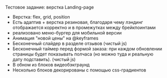Тестовое задание: верстка Landing-page

<ul>
<li>Верстка: flex, grid, position</li>
<li>Есть адаптив + верстка резиновая, благодаря чему лэндинг отображается корректно и в промежутках между брейкпоинтами</li>
<li>реализовано меню-бургер для мобильной версии</li>
<li>Анимация "новой цены" на @keyframes</li>
<li>Бесконечный слайдер в разделе отзывов (чистый js)</li>
<li>Бесконечный таймер перед формой заказа: при каждом обновлении страницы будет показывать полчаса (но можно туда и реальную дату подставить). (чистый js)</li>
<li>В обном из блоков видеобэкграунд</li>
<li>Несколько блоков декорированы с помощью css-градиентов</li>
</ul>
